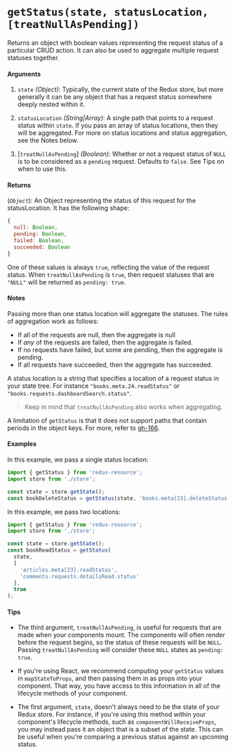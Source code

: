 # `getStatus(state, statusLocation, [treatNullAsPending])`

Returns an object with boolean values representing the request status of a
particular CRUD action. It can also be used to aggregate multiple request
statuses together.

#### Arguments

1. `state` *(Object)*: Typically, the current state of the Redux store, but
  more generally it can be any object that has a request status somewhere deeply
  nested within it.

3. `statusLocation` *(String|Array)*: A single path that points to a request
  status within `state`. If you pass an array of status locations, then they
  will be aggregated. For more on status locations and status aggregation, see
  the Notes below.

4. [`treatNullAsPending`] *(Boolean)*: Whether or not a request status of `NULL` is
  to be considered as a `pending` request. Defaults to `false`. See Tips on
  when to use this.

#### Returns

(*`Object`*): An Object representing the status of this request for the
  statusLocation. It has the following shape:

  ```js
  {
    null: Boolean,
    pending: Boolean,
    failed: Boolean,
    succeeded: Boolean
  }
  ```

  One of these values is always `true`, reflecting the value of the request
  status. When `treatNullAsPending` is `true`, then request statuses that are
  `"NULL"` will be returned as `pending: true`.

#### Notes

Passing more than one status location will aggregate the statuses. The rules of
aggregation work as follows:

- If all of the requests are null, then the aggregate is null
- If *any* of the requests are failed, then the aggregate is failed.
- If no requests have failed, but some are pending, then the aggregate is pending.
- If all requests have succeeded, then the aggregate has succeeded.

A status location is a string that specifies a location of a request status in
your state tree. For instance `"books.meta.24.readStatus"` or
`"books.requests.dashboardSearch.status"`.

> Keep in mind that `treatNullAsPending` also works when aggregating.

A limitation of `getStatus` is that it does not support paths that contain periods
in the object keys. For more, refer to
[gh-166](https://github.com/jmeas/redux-resource/issues/166).

#### Examples

In this example, we pass a single status location:

```js
import { getStatus } from 'redux-resource';
import store from './store';

const state = store.getState();
const bookDeleteStatus = getStatus(state, 'books.meta[23].deleteStatus');
```

In this example, we pass two locations:

```js
import { getStatus } from 'redux-resource';
import store from './store';

const state = store.getState();
const bookReadStatus = getStatus(
  state,
  [
    'articles.meta[23].readStatus',
    'comments.requests.detailsRead.status'
  ],
  true
);
```

#### Tips

- The third argument, `treatNullAsPending`, is useful for requests that are made when
  your components mount. The components will often render before the request
  begins, so the status of these requests will be `NULL`. Passing `treatNullAsPending`
  will consider these `NULL` states as `pending: true`.

- If you're using React, we recommend computing your `getStatus` values in
  `mapStateToProps`, and then passing them in as props into your component. That
  way, you have access to this information in all of the lifecycle methods of
  your component.

- The first argument, `state`, doesn't always need to be the state of your
  Redux store. For instance, if you're using this method within your component's
  lifecycle methods, such as `componentWillReceiveProps`, you may instead pass
  it an object that is a subset of the state. This can be useful when you're
  comparing a previous status against an upcoming status.
